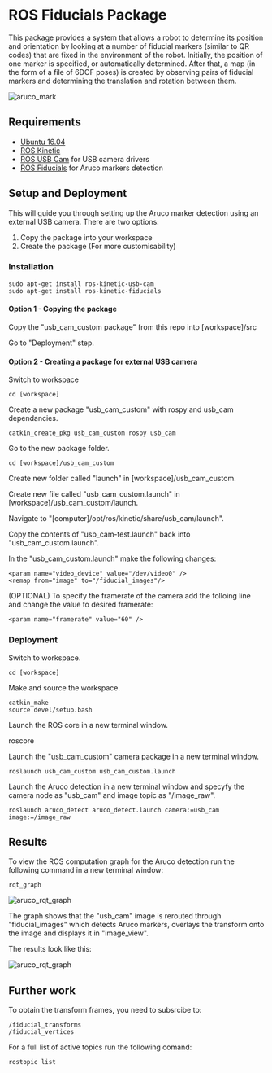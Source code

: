 # ROS Fiducials Package
This package provides a system that allows a robot to determine its position and orientation by looking at a number of fiducial markers (similar to QR codes) that are fixed in the environment of the robot. Initially, the position of one marker is specified, or automatically determined. After that, a map (in the form of a file of 6DOF poses) is created by observing pairs of fiducial markers and determining the translation and rotation between them.

![aruco_mark](https://www.researchgate.net/profile/Sondre_Tordal/publication/316592734/figure/fig7/AS:668911410352129@1536492316073/Corner-points-of-each-Aruco-marker-as-they-are-represented-in-the-OpenCV-Aruco-library.png)


## Requirements
* [Ubuntu 16.04](https://wiki.ubuntu.com/XenialXerus/ReleaseNotes)
* [ROS Kinetic](http://wiki.ros.org/kinetic)
* [ROS USB Cam](http://wiki.ros.org/usb_cam) for USB camera drivers
* [ROS Fiducials](http://wiki.ros.org/fiducials) for Aruco markers detection


## Setup and Deployment
This will guide you through setting up the Aruco marker detection using an external USB camera.
There are two options:
  1) Copy the package into your workspace
  2) Create the package (For more customisability)

### Installation
    sudo apt-get install ros-kinetic-usb-cam
    sudo apt-get install ros-kinetic-fiducials
    
#### Option 1 - Copying the package
Copy the "usb_cam_custom package" from this repo into [workspace]/src

Go to "Deployment" step.
    
#### Option 2 - Creating a package for external USB camera
Switch to workspace
    
    cd [workspace]

Create a new package "usb_cam_custom" with rospy and usb_cam dependancies.

    catkin_create_pkg usb_cam_custom rospy usb_cam

Go to the new package folder. 

    cd [workspace]/usb_cam_custom
    
Create new folder called "launch" in [workspace]/usb_cam_custom.

Create new file called "usb_cam_custom.launch" in [workspace]/usb_cam_custom/launch.

Navigate to "[computer]/opt/ros/kinetic/share/usb_cam/launch".

Copy the contents of "usb_cam-test.launch" back into "usb_cam_custom.launch".

In the "usb_cam_custom.launch" make the following changes:

    <param name="video_device" value="/dev/video0" />
    <remap from="image" to="/fiducial_images"/>
    
(OPTIONAL) To specify the framerate of the camera add the folloing line and change the value to desired framerate:

    <param name="framerate" value="60" />

### Deployment
Switch to workspace.
    
    cd [workspace]
    
Make and source the workspace.
    
    catkin_make
    source devel/setup.bash
    
Launch the ROS core in a new terminal window.

  roscore

Launch the "usb_cam_custom" camera package in a new terminal window.

    roslaunch usb_cam_custom usb_cam_custom.launch
    
Launch the Aruco detection in a new terminal window and specyfy the camera node as "usb_cam" and image topic as "/image_raw".

    roslaunch aruco_detect aruco_detect.launch camera:=usb_cam image:=/image_raw
    
## Results
To view the ROS computation graph for the Aruco detection run the following command in a new terminal window:

    rqt_graph
    
  ![aruco_rqt_graph](https://raw.githubusercontent.com/ldanilovic/PROJ515/master/pictures/Screenshot%20from%202019-02-14%2011-16-03.png?token=ApjXRixPsOIpXpHP5RQgiEj9hfh2U1YOks5cbojxwA%3D%3D)

The graph shows that the "usb_cam" image is rerouted through "fiducial_images" which detects Aruco markers, overlays the transform onto the image and displays it in "image_view".

The results look like this:

  ![aruco_rqt_graph](https://raw.githubusercontent.com/ldanilovic/PROJ515/master/pictures/Screenshot%20from%202019-02-14%2011-22-43.png?token=ApjXRms065QaAE6JDaX-J7F5-9CryGmVks5cboo1wA%3D%3D)
  
## Further work
To obtain the transform frames, you need to subsrcibe to:
  
    /fiducial_transforms
    /fiducial_vertices

For a full list of active topics run the following comand:

    rostopic list
